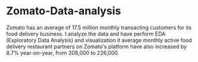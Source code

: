 # Zomato-Data-analysis
Zomato has an average of 17.5 million monthly transacting customers for its food delivery business. I analyze the data and have perform EDA (Exploratory Data Analysis) and visualization it 
average monthly active food delivery restaurant partners on Zomato's platform have also increased by 8.7% year-on-year, from 208,000 to 226,000​.
